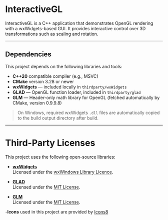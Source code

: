 # InteractiveGL

InteractiveGL is a C++ application that demonstrates OpenGL rendering with a wxWidgets-based GUI. It provides interactive control over 3D transformations such as scaling and rotation.

---

## Dependencies

This project depends on the following libraries and tools:

- **C++20** compatible compiler (e.g., MSVC)
- **CMake** version 3.28 or newer
- **wxWidgets** — included locally in `thirdparty/wxWidgets`
- **GLAD** — OpenGL function loader, included in `thirdparty/glad`
- **GLM** — Header-only math library for OpenGL (fetched automatically by CMake, version 0.9.9.8)

> On Windows, required wxWidgets `.dll` files are automatically copied to the build output directory after build.  


---

# Third-Party Licenses

This project uses the following open-source libraries:

- **[wxWidgets](https://www.wxwidgets.org/)**  
  Licensed under the [wxWindows Library Licence](https://www.wxwidgets.org/about/licence/).

- **[GLAD](https://github.com/Dav1dde/glad)**  
  Licensed under the [MIT License](https://opensource.org/licenses/MIT).

- **[GLM](https://github.com/g-truc/glm)**  
  Licensed under the [MIT License](https://opensource.org/licenses/MIT).

-**Icons** used in this project are provided by [Icons8](https://icons8.com)

